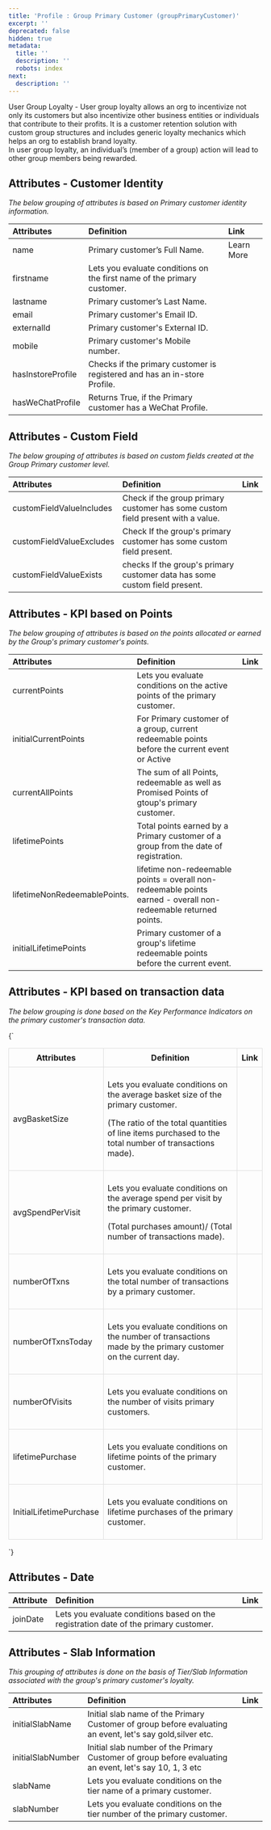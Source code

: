 ```yaml
---
title: 'Profile : Group Primary Customer (groupPrimaryCustomer)'
excerpt: ''
deprecated: false
hidden: true
metadata:
  title: ''
  description: ''
  robots: index
next:
  description: ''
---
```

User Group Loyalty - User group loyalty allows an org to incentivize not only its customers but also incentivize other business entities or individuals that contribute to their profits. It is a customer retention solution with custom group structures and includes generic loyalty mechanics which helps an org to establish brand loyalty.  
In user group loyalty, an individual’s (member of a group) action will lead to other group members being rewarded.

## Attributes - Customer Identity

_The below grouping of attributes is based on Primary customer identity information._

| Attributes        | Definition                                                                | Link             |
| :---------------- | :------------------------------------------------------------------------ | :--------------- |
| name              | Primary customer’s Full Name.                                             | Learn More |
| firstname         | Lets you evaluate conditions on the first name of the primary customer.   |                  |
| lastname          | Primary customer’s Last Name.                                             |                  |
| email             | Primary customer's Email ID.                                              |                  |
| externalId        | Primary customer's External ID.                                           |                  |
| mobile            | Primary customer's Mobile number.                                         |                  |
| hasInstoreProfile | Checks if the primary customer is registered and has an in-store Profile. |                  |
| hasWeChatProfile  | Returns True, if the Primary customer has a WeChat Profile.               |                  |

## Attributes - Custom Field

_The below grouping of attributes is based on custom fields created at the Group Primary customer level._

| Attributes               | Definition                                                                      | Link |
| :----------------------- | :------------------------------------------------------------------------------ | :--- |
| customFieldValueIncludes | Check if the group primary customer has some custom field present with a value. |      |
| customFieldValueExcludes | Check If the group's primary customer has some custom field present.            |      |
| customFieldValueExists   | checks If the group's primary customer data has some custom field present.      |      |

## Attributes - KPI based on Points

_The below grouping of attributes is based on the points allocated or earned by the Group's primary customer's points._

| Attributes                   | Definition                                                                                                      | Link |
| :--------------------------- | :-------------------------------------------------------------------------------------------------------------- | :--- |
| currentPoints                | Lets you evaluate conditions on the active points of the primary customer.                                      |      |
| initialCurrentPoints         | For Primary customer of a group, current redeemable points before the current event or Active                   |      |
| currentAllPoints             | The sum of all Points, redeemable as well as Promised Points of gtoup's primary customer.                       |      |
| lifetimePoints               | Total points earned by a Primary customer of a group from the date of registration.                             |      |
| lifetimeNonRedeemablePoints. | lifetime non-redeemable points = overall non-redeemable points earned - overall non-redeemable returned points. |      |
| initialLifetimePoints        | Primary customer of a group's lifetime redeemable points before the current event.                              |      |

## Attributes - KPI based on transaction data

_The below grouping is done based on the Key Performance Indicators on the primary customer's transaction data._

<HTMLBlock>{`
<table style="width: 100%; border-collapse: collapse;">
<thead>
<tr>
  <th style="border: 1px solid #ddd; padding: 8px;">Attributes</th>
  <th style="border: 1px solid #ddd; padding: 8px;">Definition</th>
  <th style="border: 1px solid #ddd; padding: 8px;">Link</th>
</tr>
</thead>
<tbody>
<tr>
  <td style="border: 1px solid #ddd; padding: 8px;"><p>avgBasketSize</p>
</td>
  <td style="border: 1px solid #ddd; padding: 8px;"><p>Lets you evaluate conditions on the average basket size of the primary customer.  </p>
<p>(The ratio of the total quantities of line items purchased to the total number of transactions made).</p>
</td>
  <td style="border: 1px solid #ddd; padding: 8px;"></td>
</tr>
<tr>
  <td style="border: 1px solid #ddd; padding: 8px;"><p>avgSpendPerVisit</p>
</td>
  <td style="border: 1px solid #ddd; padding: 8px;"><p>Lets you evaluate conditions on the average spend per visit by the primary customer.  </p>
<p>(Total purchases amount)/ (Total number of transactions made).</p>
</td>
  <td style="border: 1px solid #ddd; padding: 8px;"></td>
</tr>
<tr>
  <td style="border: 1px solid #ddd; padding: 8px;"><p>numberOfTxns</p>
</td>
  <td style="border: 1px solid #ddd; padding: 8px;"><p>Lets you evaluate conditions on the total number of transactions by a primary customer.</p>
</td>
  <td style="border: 1px solid #ddd; padding: 8px;"></td>
</tr>
<tr>
  <td style="border: 1px solid #ddd; padding: 8px;"><p>numberOfTxnsToday</p>
</td>
  <td style="border: 1px solid #ddd; padding: 8px;"><p>Lets you evaluate conditions on the number of transactions made by the primary customer on the current day.</p>
</td>
  <td style="border: 1px solid #ddd; padding: 8px;"></td>
</tr>
<tr>
  <td style="border: 1px solid #ddd; padding: 8px;"><p>numberOfVisits</p>
</td>
  <td style="border: 1px solid #ddd; padding: 8px;"><p>Lets you evaluate conditions on the number of visits primary customers.</p>
</td>
  <td style="border: 1px solid #ddd; padding: 8px;"></td>
</tr>
<tr>
  <td style="border: 1px solid #ddd; padding: 8px;"><p>lifetimePurchase</p>
</td>
  <td style="border: 1px solid #ddd; padding: 8px;"><p>Lets you evaluate conditions on lifetime points of the primary customer.</p>
</td>
  <td style="border: 1px solid #ddd; padding: 8px;"></td>
</tr>
<tr>
  <td style="border: 1px solid #ddd; padding: 8px;"><p>InitialLifetimePurchase</p>
</td>
  <td style="border: 1px solid #ddd; padding: 8px;"><p>Lets you evaluate conditions on lifetime purchases of the primary customer.</p>
</td>
  <td style="border: 1px solid #ddd; padding: 8px;"></td>
</tr>
</tbody>
</table>
`}</HTMLBlock>

## Attributes - Date

| Attribute | Definition                                                                           | Link |
| :-------- | :----------------------------------------------------------------------------------- | :--- |
| joinDate  | Lets you evaluate conditions based on the registration date of the primary customer. |      |

## Attributes - Slab Information

_This grouping of attributes is done on the basis of Tier/Slab Information associated with the group's primary customer's loyalty._

| Attributes        | Definition                                                                                                | Link |
| :---------------- | :-------------------------------------------------------------------------------------------------------- | :--- |
| initialSlabName   | Initial slab name of the Primary Customer of group before evaluating an event, let's say gold,silver etc. |      |
| initialSlabNumber | Initial slab number of the Primary Customer of group before evaluating an event, let's say 10, 1, 3 etc   |      |
| slabName          | Lets you evaluate conditions on the tier name of a primary customer.                                      |      |
| slabNumber        | Lets you evaluate conditions on the tier number of the primary customer.                                  |      |